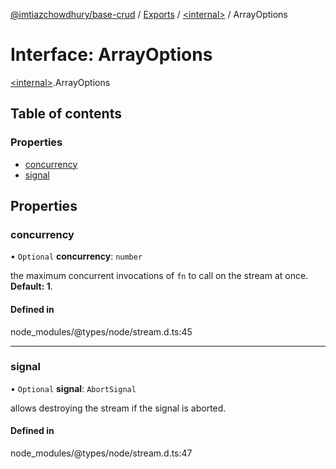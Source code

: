 [@imtiazchowdhury/base-crud](../README.md) / [Exports](../modules.md) / [\<internal\>](../modules/internal_.md) / ArrayOptions

# Interface: ArrayOptions

[\<internal\>](../modules/internal_.md).ArrayOptions

## Table of contents

### Properties

- [concurrency](internal_.ArrayOptions.md#concurrency)
- [signal](internal_.ArrayOptions.md#signal)

## Properties

### concurrency

• `Optional` **concurrency**: `number`

the maximum concurrent invocations of `fn` to call on the stream at once. **Default: 1**.

#### Defined in

node_modules/@types/node/stream.d.ts:45

___

### signal

• `Optional` **signal**: `AbortSignal`

allows destroying the stream if the signal is aborted.

#### Defined in

node_modules/@types/node/stream.d.ts:47
